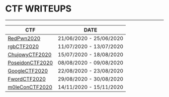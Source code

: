 # CTF WRITEUPS

---

| CTF | DATE |
| -----| ---------
| [RedPwn2020] | 21/06/2020 - 25/06/2020 |
| [rgbCTF2020] | 11/07/2020 - 13/07/2020 |
| [ChujowyCTF2020] | 15/07/2020 - 18/08/2020 |
| [PoseidonCTF2020] | 08/08/2020 - 09/08/2020 |
| [GoogleCTF2020] | 22/08/2020 - 23/08/2020 |
| [FwordCTF2020] | 29/08/2020 - 30/08/2020 |
| [m0leConCTF2020] | 14/11/2020 - 15/11/2020 |


[RedPwn2020]: <RedpwnCTF2020>
[rgbCTF2020]: <rgbCTF2020>
[ChujowyCTF2020]: <ChujowyCTF2020>
[PoseidonCTF2020]: <PoseidonCTF2020>
[GoogleCTF2020]: <GoogleCTF2020>
[FwordCTF2020]: <FwordCTF2020>
[m0leConCTF2020]: <m0leConCTF2020>
